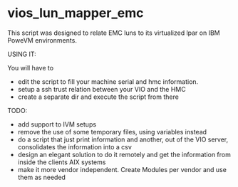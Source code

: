 # vios_lun_mapper_emc

This script was designed to relate EMC luns to its virtualized lpar on IBM PoweVM environments. 

USING IT:

You will have to 
  - edit the script to fill your machine serial and hmc information.
  - setup a ssh trust relation between your VIO and the HMC
  - create a separate dir and execute the script from there
  
TODO:
  - add support to IVM setups
  - remove the use of some temporary files, using variables instead
  - do a script that just print information and another, out of the VIO server, consolidates the information into a csv
  - design an elegant solution to do it remotely and get the information from inside the clients AIX systems
  - make it more vendor independent. Create Modules per vendor and use them as needed
